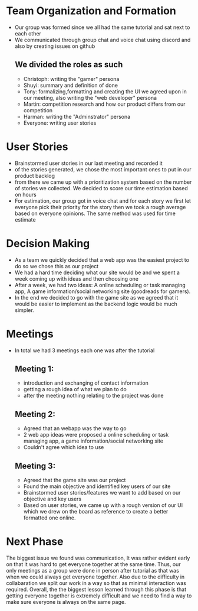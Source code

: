 
# Team Organization and Formation
- Our group was formed since we all had the same tutorial and sat next to each other
- We communicated through group chat and voice chat using discord and also by creating issues on github
  ## We divided the roles as such 
    - Christoph: writing the "gamer" persona 
    - Shuyi: summary and definition of done
    - Tony: formalizing,formatting  and creating the UI we agreed upon in our meeting, also writing the "web developer" persona
    - Martin: competition research and how our product differs from our competition
    - Harman: writing the "Adminstrator" persona
    - Everyone: writing user stories

# User Stories 

- Brainstormed user stories in our last meeting and recorded it 
- of the stories generated, we chose the most important ones to put in our product backlog
- from there we came up with a prioritization system based on the 
  number of stories we collected. We decided to score our time estimation based on hours
- For estimation, our group got in voice chat and for each story we first let everyone pick their priority for the story then 
  we took a rough average based on everyone opinions. The same method was used for time estimate
  
# Decision Making

   - As a team we quickly decided that a web app was the easiest project to do so we chose this as our project
   - We had a hard time deciding what our site would be and we spent a week coming up with ideas and then choosing one
   - After a week, we had two ideas: A online scheduling or task managing app, A game information/social networking site 
      (goodreads for gamers). 
   - In the end we decided to go with the game site as we agreed that it would be easier to implement as the backend logic 
    would be much simpler. 
    
 # Meetings 
 - In total we had 3 meetings each one was after the tutorial 
   
     ## Meeting 1:
      - introduction and exchanging of contact information
      - getting a rough idea of what we plan to do
      - after the meeting nothing relating to the project was done
      
     ## Meeting 2:
      - Agreed that an webapp was the way to go
      - 2 web app ideas were proposed a online scheduling or task managing app, a game information/social networking site
      - Couldn't agree which idea to use
      
     ## Meeting 3:
      - Agreed that the game site was our project
      - Found the main objective and identified key users of our site
      - Brainstormed user stories/features we want to add based on our objective and key users
      - Based on user stories, we came up with a rough version of our UI which we drew on the board as reference
        to create a better formatted one online. 
      
# Next Phase
  <p> The biggest issue we found was communication, It was rather evident early on that it was hard to get everyone together
  at the same time. Thus, our only meetings as a group were done in person after tutorial as that was when we could always
  get everyone together. Also due to the difficulty in collabaration we split our work in a way so that as minimal interaction was required. 
  Overall, the the biggest lesson learned through this phase is that getting everyone together is extremely difficult and we need
  to find a way to make sure everyone is always on the same page. 


    
     
    
   
